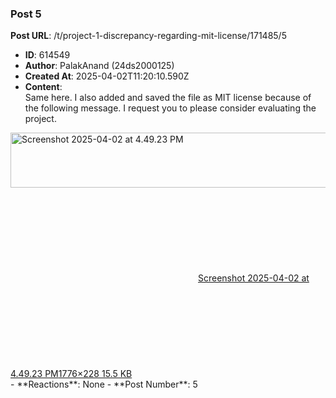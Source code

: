 ### Post 5
**Post URL**: /t/project-1-discrepancy-regarding-mit-license/171485/5
- **ID**: 614549
- **Author**: PalakAnand (24ds2000125)
- **Created At**: 2025-04-02T11:20:10.590Z
- **Content**:  
  Same here. I also added and saved the file as MIT license because of the following message. I request you to please consider evaluating the project.<br>
<div class="lightbox-wrapper"><a class="lightbox" href="https://europe1.discourse-cdn.com/flex013/uploads/iitm/original/3X/1/0/10955f2f7c9b561ca872130e2609cd3fbaf4c138.png" data-download-href="/uploads/short-url/2mHFmBM2DUUx4XMVzXs5s7gboU0.png?dl=1" title="Screenshot 2025-04-02 at 4.49.23 PM" rel="noopener nofollow ugc"><img src="https://europe1.discourse-cdn.com/flex013/uploads/iitm/optimized/3X/1/0/10955f2f7c9b561ca872130e2609cd3fbaf4c138_2_690x88.png" alt="Screenshot 2025-04-02 at 4.49.23 PM" data-base62-sha1="2mHFmBM2DUUx4XMVzXs5s7gboU0" width="690" height="88" srcset="https://europe1.discourse-cdn.com/flex013/uploads/iitm/optimized/3X/1/0/10955f2f7c9b561ca872130e2609cd3fbaf4c138_2_690x88.png, https://europe1.discourse-cdn.com/flex013/uploads/iitm/optimized/3X/1/0/10955f2f7c9b561ca872130e2609cd3fbaf4c138_2_1035x132.png 1.5x, https://europe1.discourse-cdn.com/flex013/uploads/iitm/optimized/3X/1/0/10955f2f7c9b561ca872130e2609cd3fbaf4c138_2_1380x176.png 2x" data-dominant-color="F4F4F4"><div class="meta"><svg class="fa d-icon d-icon-far-image svg-icon" aria-hidden="true"><use href="#far-image"></use></svg><span class="filename">Screenshot 2025-04-02 at 4.49.23 PM</span><span class="informations">1776×228 15.5 KB</span><svg class="fa d-icon d-icon-discourse-expand svg-icon" aria-hidden="true"><use href="#discourse-expand"></use></svg></div></a></div>
- **Reactions**: None
- **Post Number**: 5

